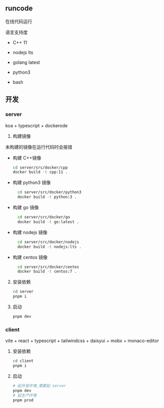 ## runcode

在线代码运行

语言支持度

- C++ 11

- nodejs lts

- golang latest

- python3

- bash

## 开发

### server

koa + typescript + dockerode

1. 构建镜像

未构建的镜像在运行代码时会报错

- 构建 C++镜像

  ```bash
  cd server/src/docker/cpp
  docker build -t cpp:11 .
  ```

- 构建 python3 镜像

  ```bash
    cd server/src/docker/python3
    docker build -t python:3 .
  ```

- 构建 go 镜像

  ```bash
    cd server/src/docker/go
    docker build -t go:latest .
  ```

- 构建 nodejs 镜像

  ```bash
    cd server/src/docker/nodejs
    docker build -t nodejs:lts .
  ```

- 构建 centos 镜像

  ```bash
    cd server/src/docker/centos
    docker build -t centos:7 .
  ```

2. 安装依赖

   ```sh
   cd server
   pnpm i
   ```

3. 启动

   ```sh
   pnpm dev
   ```

### client

vite + react + typescript + tailwindcss + daisyui + mobx + monaco-editor

1. 安装依赖

   ```sh
   cd client
   pnpm i
   ```

2. 启动

   ```sh
   # 起开发环境,需要起 server
   pnpm dev
   # 起生产环境
   pnpm prod
   ```
